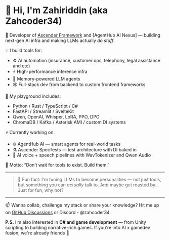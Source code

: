 # 👋 Hi, I'm Zahiriddin (aka Zahcoder34)

🚀 Developer of [Ascender Framework](https://github.com/ascenderteam/ascenderframework) and [AgentHub AI Nexus] — building next-gen AI infra and making LLMs actually *do stuff*.

💡 I build tools for:
- ⚙️ AI automation (insurance, customer ops, telephony, legal assistance and etc)
- ⚡ High-performance inference infra
- 🧠 Memory-powered LLM agents
- 🕸️ Full-stack dev from backend to custom frontend frameworks

🧪 My playground includes:
- Python / Rust / TypeScript / C#
- FastAPI / Streamlit / SvelteKit
- Qwen, OpenAI, Whisper, LoRA, PPO, DPO
- ChromaDB / Kafka / Asterisk AMI / custom DI systems

⚡️ Currently working on:
- 🌐 AgentHub AI — smart agents for real-world tasks
- ⚗️ Ascender SpecTests — test architecture with DI baked in
- 🤖 AI voice + speech pipelines with WavTokenizer and Qwen Audio

🎯 Motto: “Don’t wait for tools to exist. Build them.”

---

> 🤖 Fun fact: I'm tuning LLMs to become personalities — not just tools, but something you can *actually* talk to. And maybe get roasted by... Just for fun, why not?

---
📫 Wanna collab, challenge my stack or share your knowledge? Hit me up on [GitHub Discussions](https://github.com/Zahgrom34) or Discord - @zahcoder34.

**P.S.** I’m also interested in **C# and game development** — from Unity scripting to building narrative-rich games. If you're into AI x gamedev fusion, we're already friends 👾
